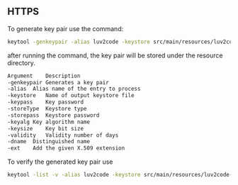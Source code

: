 ## HTTPS

To generate key pair use the command:
```bash
keytool -genkeypair -alias luv2code -keystore src/main/resources/luv2code-keystore.p12 -keypass secret -storeType PKCS12 -storepass secret -keyalg RSA -keysize 2048 -validity 365 -dname "C=US, ST=Pennsylvania, L=Philadelphia, O=luv2code, OU=Training Backend, CN=localhost" -ext "SAN=dns:localhost"
```
after running the command, the key pair will be stored under the resource directory.

```bash
Argument	Description
-genkeypair	Generates a key pair
-alias	Alias name of the entry to process
-keystore	Name of output keystore file
-keypass	Key password
-storeType	Keystore type
-storepass	Keystore password
-keyalg	Key algorithm name
-keysize	Key bit size
-validity	Validity number of days
-dname	Distinguished name
-ext	Add the given X.509 extension
```

To verify the generated key pair use
```bash
keytool -list -v -alias luv2code -keystore src/main/resources/luv2code-keystore.p12 -storepass secret
```